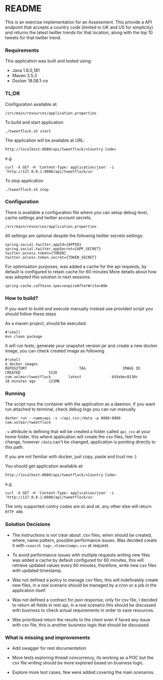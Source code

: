 # README #

This is an exercise implementation for an Assessment.
This provide a API endpoint that accepts a country code (limited to UK and US for simplicity) and returns the latest twitter trends for that location, along with the top 10 tweets for that twitter trend.

### Requirements ###

This application was built and tested using:

* Java 1.8.0_181
* Maven 3.5.3
* Docker 18.06.1-ce

### TL;DR ###
Configuration available at:

```
/src/main/resources/application.properties
```

To build and start application

```
./tweetflock.sh start
```

The application will be available at URL:

```
http://localhost:8080/api/tweetflock/<Country Code>
```

e.g.
```
curl -X GET -H 'Content-Type: application/json' -i 'http://127.0.0.1:8080/api/tweetflock/us'
```

To stop application

```
./tweetflock.sh stop
```

### Configuration ###

There is available a configuration file where you can setup debug level, cache settings and twitter account secrets.

```
/src/main/resources/application.properties
```

All settings are optional despite the following twitter secrets settings:

```
spring.social.twitter.appId={APPID}
spring.social.twitter.appSecret={APP_SECRET}
twitter.access.token={TOKEN}
twitter.access.token.secret={TOKEN_SECRET}
```

For optimisation purposes, was added a cache for the api requests, by default is configured to retain cache for 60 minutes
More details about how was adopted this solution in next sessions.

```
spring.cache.caffeine.spec=expireAfterWrite=60m
```

### How to build? ###

If you want to build and execute manually instead use provided script you should follow these steps

As a maven project, should be executed:

```
#!shell
mvn clean package
```
It will run tests, generate your snapshot version jar and create a new docker image, you can check created image as following

```
#!shell
$ docker images
REPOSITORY                        TAG                 IMAGE ID            CREATED             SIZE
com.volmar/tweetflock        latest              b59a9ec0130c        18 minutes ago      121MB
```

### Running ###

The script runs the container with the application as a daemon, if you want run attached to terminal, check debug logs you can run manually

```
docker run --name=api -v ~/api_csv:/data -p 8080:8080 com.volmar/tweetflock
```

`-v` attribute is defining that will be created a folder called `api_csv` at your home folder, this where application will create the csv files, feel free to change, however `/data` can't be changed, application is pointing directly to this path.

If you are not familiar with docker, just copy, paste and trust me :)

You should get application available at:

```
http://localhost:8080/api/tweetflock/<Country Code>
```
e.g.
```
curl -X GET -H 'Content-Type: application/json' -i 'http://127.0.0.1:8080/api/tweetflock/us'
```

The only supported contry codes are `US` and `UK`, any other else will return `HTTP 400`.

### Solution Decisions ###

* The instructions is not clear about .csv files, when should be created, where, name pattern, possible performance issues. Was decided create it with `<search tag>_<timestamp>.csv` at request.

* To avoid performance issues with multiple requests writing new files was added a cache by default configured for 60 minutes, this will retrieve updated values every 60 minutes, therefore, write new csv files with updated timestamp.

* Was not defined a policy to manage csv files, this will indefinately create new files, in a real scenario should be managed by a cron or a job in the application itself.

* Was not defined a contract for json response, only for csv file, I decided to return all fields in rest api, in a real scenario this should be discussed with business to check actual requirements in order to save resources.

* Was prioritised return the results to the client even if faced any issue with csv file, this is another business logic that should be discussed.

### What is missing and improvements ###

* Add swagger for rest documentation

* More tests exploring thread concurrency, its working as a POC but the csv file writing should be more explored based on business logic.

* Explore more test cases, few were added covering the main scenarios.

